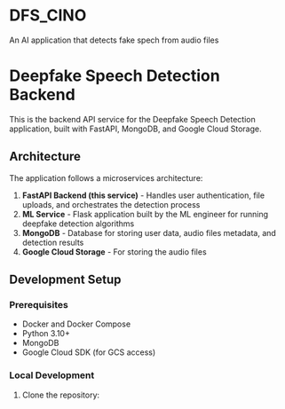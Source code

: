# DFS_CINO
An AI application that detects fake spech from audio files

# Deepfake Speech Detection Backend

This is the backend API service for the Deepfake Speech Detection application, built with FastAPI, MongoDB, and Google Cloud Storage.

## Architecture

The application follows a microservices architecture:

1. **FastAPI Backend (this service)** - Handles user authentication, file uploads, and orchestrates the detection process
2. **ML Service** - Flask application built by the ML engineer for running deepfake detection algorithms
3. **MongoDB** - Database for storing user data, audio files metadata, and detection results
4. **Google Cloud Storage** - For storing the audio files

## Development Setup

### Prerequisites

- Docker and Docker Compose
- Python 3.10+
- MongoDB
- Google Cloud SDK (for GCS access)

### Local Development

1. Clone the repository:
